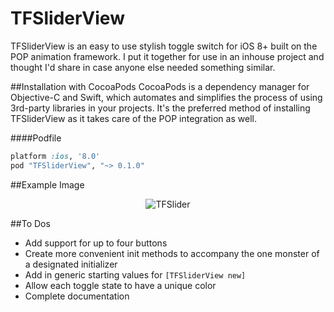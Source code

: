 # TFSliderView
TFSliderView is an easy to use stylish toggle switch for iOS 8+ built on the POP animation framework. I put it together for use in an inhouse project and thought I'd share in case anyone else needed something similar.

##Installation with CocoaPods
CocoaPods is a dependency manager for Objective-C and Swift, which automates and simplifies the process of using 3rd-party libraries in your projects. It's the preferred method of installing TFSliderView as it takes care of the POP integration as well.

####Podfile
```ruby
platform :ios, '8.0'
pod "TFSliderView", "~> 0.1.0"
```

##Example Image
<p align="center" >
  <img src="http://i.imgur.com/o0qSWTr.gifv" alt="TFSlider" title="TFSlider">
</p>

##To Dos
- Add support for up to four buttons
- Create more convenient init methods to accompany the one monster of a designated initializer
- Add in generic starting values for `[TFSliderView new]`
- Allow each toggle state to have a unique color
- Complete documentation
